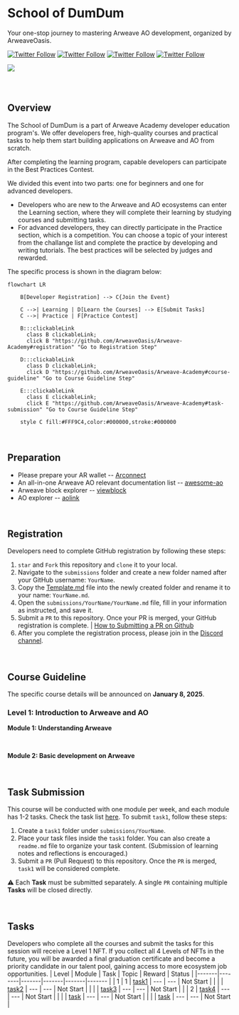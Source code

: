 
<!-- [中文](https://github.com/ArweaveOasis/Arweave-AO-Dev-Learning/blob/main/README_CN.md) / English -->


# School of DumDum
<div>
  <p>
   Your one-stop journey to mastering Arweave AO development, organized by ArweaveOasis.
  </p>
  <p>
    <a href="https://x.com/ArweaveEco"><img alt="Twitter Follow" src="https://img.shields.io/twitter/follow/ArweaveEco"></a>
    <a href="https://x.com/aoTheComputer"><img alt="Twitter Follow" src="https://img.shields.io/twitter/follow/AO"></a>
    <a href="https://x.com/fwdresearch"><img alt="Twitter Follow" src="https://img.shields.io/twitter/follow/fwdresearch"></a>
    <a href="https://x.com/ArweaveOasis"><img alt="Twitter Follow" src="https://img.shields.io/twitter/follow/ArweaveOasis"></a>
  </p>
  <img src="https://github.com/ArweaveOasis/Arweave-Academy/blob/main/doc/image/school%20of%20dumdum.jpg" style="margin: 0 auto 40px;" />
</div>


## Overview
The School of DumDum is a part of Arweave Academy developer education program's. We offer developers free, high-quality courses and practical tasks to help them start building applications on Arweave and AO from scratch.

After completing the learning program, capable developers can participate in the Best Practices Contest.

We divided this event into two parts: one for beginners and one for advanced developers.
- Developers who are new to the Arweave and AO ecosystems can enter the Learning section, where they will complete their learning by studying courses and submitting tasks.
- For advanced developers, they can directly participate in the Practice section, which is a competition. You can choose a topic of your interest from the challange list and complete the practice by developing and writing tutorials. The best practices will be selected by judges and rewarded. 

The specific process is shown in the diagram below:

```mermaid
flowchart LR
    
    B[Developer Registration] --> C{Join the Event}
    
    C -->| Learning | D[Learn the Courses] --> E[Submit Tasks]
    C -->| Practice | F[Practice Contest]

    B:::clickableLink
      class B clickableLink;
      click B "https://github.com/ArweaveOasis/Arweave-Academy#registration" "Go to Registration Step"

    D:::clickableLink
      class D clickableLink;
      click D "https://github.com/ArweaveOasis/Arweave-Academy#course-guideline" "Go to Course Guideline Step"
    
    E:::clickableLink
      class E clickableLink;
      click E "https://github.com/ArweaveOasis/Arweave-Academy#task-submission" "Go to Course Guideline Step"

    style C fill:#FFF9C4,color:#000000,stroke:#000000

```
<br>

## Preparation
- Please prepare your AR wallet -- [Arconnect](https://www.arconnect.io/)
- An all-in-one Arweave AO relevant documentation list -- [awesome-ao](https://github.com/ArweaveOasis/awesome-ao)
- Arweave block explorer -- [viewblock](https://viewblock.io/arweave)
- AO explorer -- [aolink](https://www.ao.link/)

<br>

## Registration
Developers need to complete GitHub registration by following these steps:

1. `star` and `Fork` this repository and `clone` it to your local.
2. Navigate to the `submissions` folder and create a new folder named after your GitHub username: `YourName`.
3. Copy the [Template.md](./template.md) file into the newly created folder and rename it to your name: `YourName.md`.
4. Open the `submissions/YourName/YourName.md` file, fill in your information as instructed, and save it.
5. Submit a `PR` to this repository. Once your PR is merged, your GitHub registration is complete. | [How to Submitting a PR on Github](./doc/How%20to%20Submitting%20a%20PR%20on%20Github.md)
6. After you complete the registration process, please join in the [Discord channel](https://discord.gg/Z7R7Az6T).

<br>

## Course Guideline
The specific course details will be announced on **January 8, 2025**.

### Level 1: Introduction to Arweave and AO
**Module 1: Understanding Arweave**

<br>

**Module 2: Basic development on Arweave**



<br>

## Task Submission
This course will be conducted with one module per week, and each module has 1-2 tasks. Check the task list [here](#tasks). To submit `task1`, follow these steps:

1. Create a `task1` folder under `submissions/YourName`.
2. Place your task files inside the `task1` folder. You can also create a `readme.md` file to organize your task content. (Submission of learning notes and reflections is encouraged.)
3. Submit a `PR` (Pull Request) to this repository. Once the `PR` is merged, `task1` will be considered complete.

⚠️ Each **Task** must be submitted separately. A single `PR` containing multiple **Tasks** will be closed directly.

<br>

## Tasks
Developers who complete all the courses and submit the tasks for this session will receive a Level 1 NFT. If you collect all 4 Levels of NFTs in the future, you will be awarded a final graduation certificate and become a priority candidate in our talent pool, gaining access to more ecosystem job opportunities.
| Level | Module | Task | Topic | Reward | Status |
|-------|--------|-------|-------|-------|------- |
|   1   |    1   | [task1](./task/task1.md) | --- | --- | Not Start |
|       |        | [task2](./task/task2.md) | --- | --- | Not Start | 
|       |        | [task3](./task/task3.md) | --- | --- | Not Start |
|       |    2   | [task4](./task/task4.md) | --- | --- | Not Start |
|       |        | [task]() | --- | --- | Not Start |
|       |        | [task]() | --- | --- | Not Start |

<br>
